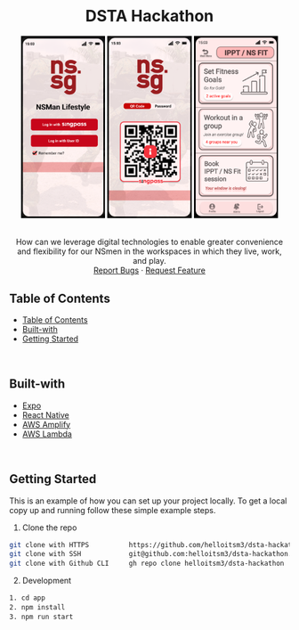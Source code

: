 <!-- PROJECT LOGO -->
<br />
<div>
  <div align="center">
    <h1 style="font-weight: bold">DSTA Hackathon</h1>
      <img src="./assets/1.png" alt="Logo" style="width: 30%" />
      <img src="./assets/2.png" alt="Logo" style="width: 30%" />
      <img src="./assets/4.png" alt="Logo" style="width: 30%" />
    <br />
    <br />
    <p align="center">
        How can we leverage digital technologies to enable greater convenience and flexibility for our NSmen in the workspaces in which they live, work, and play.
<br />
<a href="https://github.com/helloitsm3/dsta-hackathon/issues">Report Bugs</a>
·
<a href="https://github.com/helloitsm3/dsta-hackathon/issues">Request Feature</a>
</p>

  </div>
</div>

<!-- TABLE OF CONTENTS -->

## Table of Contents

- [Table of Contents](#table-of-contents)
- [Built-with](#built-with)
- [Getting Started](#getting-started)

<br />

## Built-with

-   [Expo](https://expo.dev/)
-   [React Native](https://reactnative.dev/)
-   [AWS Amplify](https://aws.amazon.com/amplify/)
-   [AWS Lambda](https://aws.amazon.com/lambda/)

<br />

<!-- GETTING STARTED -->

## Getting Started

This is an example of how you can set up your project locally. To get a local copy up and running follow these simple example steps.

1. Clone the repo

```sh
git clone with HTTPS          https://github.com/helloitsm3/dsta-hackathon.git
git clone with SSH            git@github.com:helloitsm3/dsta-hackathon.git
git clone with Github CLI     gh repo clone helloitsm3/dsta-hackathon
```

2. Development

```sh
1. cd app
2. npm install
3. npm run start
```
